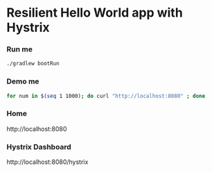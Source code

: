 # Resilient Hello World app with Hystrix

### Run me
```sh
./gradlew bootRun
```

### Demo me
```sh
for num in $(seq 1 1000); do curl "http://localhost:8080" ; done
```

### Home
http://localhost:8080

### Hystrix Dashboard

http://localhost:8080/hystrix
